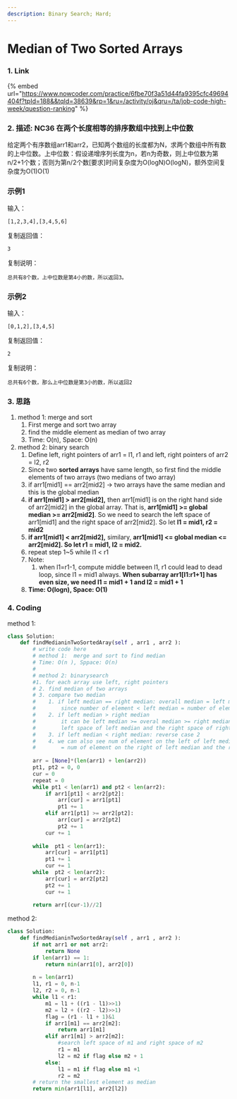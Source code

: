 ```yaml
---
description: Binary Search; Hard;
---
```


# Median of Two Sorted Arrays

### 1. Link

{% embed url="https://www.nowcoder.com/practice/6fbe70f3a51d44fa9395cfc49694404f?tpId=188&&tqId=38639&rp=1&ru=/activity/oj&qru=/ta/job-code-high-week/question-ranking" %}

### 2. 描述: NC36 在两个长度相等的排序数组中找到上中位数

给定两个有序数组arr1和arr2，已知两个数组的长度都为N，求两个数组中所有数的上中位数。上中位数：假设递增序列长度为n，若n为奇数，则上中位数为第n/2+1个数；否则为第n/2个数\[要求]时间复杂度为O(logN)O(logN)，额外空间复杂度为O(1)O(1)

### 示例1

输入：

```
[1,2,3,4],[3,4,5,6]
```

复制返回值：

```
3
```

复制说明：

```
总共有8个数，上中位数是第4小的数，所以返回3。 
```

### 示例2

输入：

```
[0,1,2],[3,4,5]
```

复制返回值：

```
2
```

复制说明：

```
总共有6个数，那么上中位数是第3小的数，所以返回2 
```



### 3. 思路

1. method 1:  merge and sort
   1. &#x20;First merge and sort two array
   2. find the middle element as median of two array
   3. Time: O(n), Space: O(n)
2. method 2:   binary search
   1. &#x20;Define left, right pointers of arr1 = l1, r1 and  left, right pointers of arr2 = l2, r2
   2. &#x20;Since two **sorted arrays** have same length, so first find the middle elements of two arrays (two medians of two array)
   3. if arr1\[mid1] == arr2\[mid2]  ->  two arrays have the same median and this is the global median&#x20;
   4. **if  arr1\[mid1]  > arr2\[mid2],** then arr1\[mid1] is on the right hand side of arr2\[mid2]  in the global array.   That is,  **arr1\[mid1]  >= global median >= arr2\[mid2]**.    So we need to search the left space of arr1\[mid1]  and  the right space of arr2\[mid2].  So let **l1 = mid1,  r2 = mid2**
   5. **if arr1\[mid1] <  arr2\[mid2],**  similary,  **arr1\[mid1] <= global median <= arr2\[mid2].  So let  r1 = mid1, l2 = mid2.**
   6. repeat step 1\~5  while l1 < r1
   7. Note: &#x20;
      1. when l1=r1-1,  compute middle between  l1, r1 could lead to  dead loop, since  l1 = mid1 always. **When  subarray arr1\[l1:r1+1] has even size, we need l1 = mid1 + 1  and l2 = mid1 + 1**
   8. **Time: O(logn), Space: O(1)**



### 4. Coding

method 1:

```python
class Solution:
    def findMedianinTwoSortedAray(self , arr1 , arr2 ):
        # write code here
        # method 1:  merge and sort to find median
        # Time: O(n ), Sppace: O(n)
        #
        # method 2: binarysearch
        #1. for each array use left, right pointers
        # 2. find median of two arrays
        # 3. compare two median
        #    1. if left median == right median: overall median = left median = right median
        #        since number of element < left median = number of element < right median
        #    2. if left median > right median
        #        it can be left median >= overal median >= right median -> search the 
        #        left space of left median and the right space of right median
        #    3. if left median < right median: reverse case 2
        #    4. we can also see num of element on the left of left median and the left of right median
        #        = num of element on the right of left median and the right of right median
        
        arr = [None]*(len(arr1) + len(arr2))
        pt1, pt2 = 0, 0
        cur = 0
        repeat = 0
        while pt1 < len(arr1) and pt2 < len(arr2):
            if arr1[pt1] < arr2[pt2]:
                arr[cur] = arr1[pt1]
                pt1 += 1
            elif arr1[pt1] >= arr2[pt2]:
                arr[cur] = arr2[pt2]
                pt2 += 1
            cur += 1
            
        while  pt1 < len(arr1):
            arr[cur] = arr1[pt1]
            pt1 += 1
            cur += 1
        while  pt2 < len(arr2):
            arr[cur] = arr2[pt2]
            pt2 += 1
            cur += 1
            
        return arr[(cur-1)//2]
```

method 2:

```python
class Solution:
    def findMedianinTwoSortedAray(self , arr1 , arr2 ):
        if not arr1 or not arr2:
            return None
        if len(arr1) == 1:
            return min(arr1[0], arr2[0])
        
        n = len(arr1)
        l1, r1 = 0, n-1
        l2, r2 = 0, n-1
        while l1 < r1:
            m1 = l1 + ((r1 - l1)>>1)
            m2 = l2 + ((r2 - l2)>>1)
            flag = (r1 - l1 + 1)&1
            if arr1[m1] == arr2[m2]:
                return arr1[m1]
            elif arr1[m1] > arr2[m2]:
                #search left space of m1 and right space of m2
                r1 = m1 
                l2 = m2 if flag else m2 + 1
            else:
                l1 = m1 if flag else m1 +1
                r2 = m2 
        # return the smallest element as median
        return min(arr1[l1], arr2[l2])
    
```





